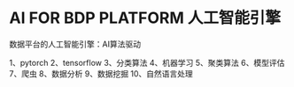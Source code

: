 # AI FOR BDP PLATFORM 人工智能引擎

数据平台的人工智能引擎：AI算法驱动

1、pytorch
2、tensorflow
3、分类算法
4、机器学习
5、聚类算法
6、模型评估
7、爬虫
8、数据分析
9、数据挖掘
10、自然语言处理